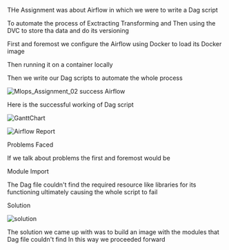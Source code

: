 THe Assignment was about Airflow in which we were to write a Dag script 

To automate the process of Exctracting Transforming and Then using the DVC to store tha data and do its versioning

First and foremost we configure the Airflow using Docker to load its Docker image

Then running it on a container locally

Then we write our Dag scripts to automate the whole process

![Mlops_Assignment_02 success Airflow](https://github.com/UM00/MLOPS_Assignment02/assets/113986416/e4d2b3ad-3dd9-4098-bff5-efad6b2805c3)

Here is the successful working of Dag script

![GanttChart](https://github.com/UM00/MLOPS_Assignment02/assets/113986416/ce5d3ce3-829f-4f19-af11-3dd47a9567c5)

![Airflow Report](https://github.com/UM00/MLOPS_Assignment02/assets/113986416/ad0b1af9-21b7-4ab1-a832-48df3d24a548)

Problems Faced


If we talk about problems the first and foremost would be 

Module Import 

The Dag file couldn't find the required resource like libraries for its functioning ultimately causing the whole script to fail

Solution


![solution](https://github.com/UM00/MLOPS_Assignment02/assets/113986416/9e738445-e840-4887-ab06-bf72bfa80418)


The solution we came up with was to build an image with the modules that Dag file couldn't find
In this way we proceeded forward
